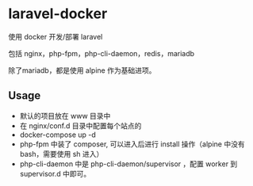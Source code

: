 # laravel-docker
使用 docker 开发/部署 laravel

包括 nginx，php-fpm，php-cli-daemon，redis，mariadb

除了mariadb，都是使用 alpine 作为基础进项。

## Usage
- 默认的项目放在 www 目录中
- 在 nginx/conf.d 目录中配置每个站点的
- docker-compose up -d
- php-fpm 中装了 composer, 可以进入后进行 install 操作（alpine 中没有 bash，需要使用 sh 进入）
- php-cli-daemon 中是 php-cli-daemon/supervisor ，配置 worker 到 supervisor.d 中即可。
